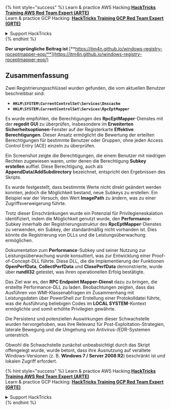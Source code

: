 {% hint style="success" %}
Learn & practice AWS Hacking:<img src="/.gitbook/assets/arte.png" alt="" data-size="line">[**HackTricks Training AWS Red Team Expert (ARTE)**](https://training.hacktricks.xyz/courses/arte)<img src="/.gitbook/assets/arte.png" alt="" data-size="line">\
Learn & practice GCP Hacking: <img src="/.gitbook/assets/grte.png" alt="" data-size="line">[**HackTricks Training GCP Red Team Expert (GRTE)**<img src="/.gitbook/assets/grte.png" alt="" data-size="line">](https://training.hacktricks.xyz/courses/grte)

<details>

<summary>Support HackTricks</summary>

* Check the [**subscription plans**](https://github.com/sponsors/carlospolop)!
* **Join the** 💬 [**Discord group**](https://discord.gg/hRep4RUj7f) or the [**telegram group**](https://t.me/peass) or **follow** us on **Twitter** 🐦 [**@hacktricks\_live**](https://twitter.com/hacktricks\_live)**.**
* **Share hacking tricks by submitting PRs to the** [**HackTricks**](https://github.com/carlospolop/hacktricks) and [**HackTricks Cloud**](https://github.com/carlospolop/hacktricks-cloud) github repos.

</details>
{% endhint %}


**Der ursprüngliche Beitrag ist** [**https://itm4n.github.io/windows-registry-rpceptmapper-eop/**](https://itm4n.github.io/windows-registry-rpceptmapper-eop/)

## Zusammenfassung

Zwei Registrierungsschlüssel wurden gefunden, die vom aktuellen Benutzer beschreibbar sind:

- **`HKLM\SYSTEM\CurrentControlSet\Services\Dnscache`**
- **`HKLM\SYSTEM\CurrentControlSet\Services\RpcEptMapper`**

Es wurde empfohlen, die Berechtigungen des **RpcEptMapper**-Dienstes mit der **regedit GUI** zu überprüfen, insbesondere im **Erweiterten Sicherheitsoptionen**-Fenster auf der Registerkarte **Effektive Berechtigungen**. Dieser Ansatz ermöglicht die Bewertung der erteilten Berechtigungen für bestimmte Benutzer oder Gruppen, ohne jeden Access Control Entry (ACE) einzeln zu überprüfen.

Ein Screenshot zeigte die Berechtigungen, die einem Benutzer mit niedrigen Rechten zugewiesen waren, unter denen die Berechtigung **Subkey erstellen** auffiel. Diese Berechtigung, auch als **AppendData/AddSubdirectory** bezeichnet, entspricht den Ergebnissen des Skripts.

Es wurde festgestellt, dass bestimmte Werte nicht direkt geändert werden konnten, jedoch die Möglichkeit bestand, neue Subkeys zu erstellen. Ein Beispiel war der Versuch, den Wert **ImagePath** zu ändern, was zu einer Zugriffsverweigerung führte.

Trotz dieser Einschränkungen wurde ein Potenzial für Privilegieneskalation identifiziert, indem die Möglichkeit genutzt wurde, den **Performance**-Subkey innerhalb der Registrierungsstruktur des **RpcEptMapper**-Dienstes zu verwenden, ein Subkey, der standardmäßig nicht vorhanden ist. Dies könnte die Registrierung von DLLs und die Leistungsüberwachung ermöglichen.

Dokumentation zum **Performance**-Subkey und seiner Nutzung zur Leistungsüberwachung wurde konsultiert, was zur Entwicklung einer Proof-of-Concept-DLL führte. Diese DLL, die die Implementierung der Funktionen **OpenPerfData**, **CollectPerfData** und **ClosePerfData** demonstrierte, wurde über **rundll32** getestet, was ihren operationellen Erfolg bestätigte.

Das Ziel war es, den **RPC Endpoint Mapper-Dienst** dazu zu bringen, die erstellte Performance-DLL zu laden. Beobachtungen zeigten, dass das Ausführen von WMI-Klassenabfragen im Zusammenhang mit Leistungsdaten über PowerShell zur Erstellung einer Protokolldatei führte, was die Ausführung beliebigen Codes im **LOCAL SYSTEM**-Kontext ermöglichte und somit erhöhte Privilegien gewährte.

Die Persistenz und potenziellen Auswirkungen dieser Schwachstelle wurden hervorgehoben, was ihre Relevanz für Post-Exploitation-Strategien, laterale Bewegung und die Umgehung von Antivirus-/EDR-Systemen unterstrich.

Obwohl die Schwachstelle zunächst unbeabsichtigt durch das Skript offengelegt wurde, wurde betont, dass ihre Ausnutzung auf veraltete Windows-Versionen (z. B. **Windows 7 / Server 2008 R2**) beschränkt ist und lokalen Zugriff erfordert.

{% hint style="success" %}
Learn & practice AWS Hacking:<img src="/.gitbook/assets/arte.png" alt="" data-size="line">[**HackTricks Training AWS Red Team Expert (ARTE)**](https://training.hacktricks.xyz/courses/arte)<img src="/.gitbook/assets/arte.png" alt="" data-size="line">\
Learn & practice GCP Hacking: <img src="/.gitbook/assets/grte.png" alt="" data-size="line">[**HackTricks Training GCP Red Team Expert (GRTE)**<img src="/.gitbook/assets/grte.png" alt="" data-size="line">](https://training.hacktricks.xyz/courses/grte)

<details>

<summary>Support HackTricks</summary>

* Check the [**subscription plans**](https://github.com/sponsors/carlospolop)!
* **Join the** 💬 [**Discord group**](https://discord.gg/hRep4RUj7f) or the [**telegram group**](https://t.me/peass) or **follow** us on **Twitter** 🐦 [**@hacktricks\_live**](https://twitter.com/hacktricks\_live)**.**
* **Share hacking tricks by submitting PRs to the** [**HackTricks**](https://github.com/carlospolop/hacktricks) and [**HackTricks Cloud**](https://github.com/carlospolop/hacktricks-cloud) github repos.

</details>
{% endhint %}
